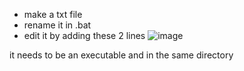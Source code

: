 - make a txt file
- rename it in .bat
- edit it by adding these 2 lines
![image](https://github.com/Theodore1813/Bypass-Admin-Priv-bat-file-Theo/assets/151468572/035f2e8d-0f5b-4e1a-87fe-cf72dcd86c1a)

it needs to be an executable 
and in the same directory
